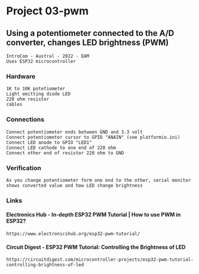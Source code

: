 
#   Project 03-pwm

##  Using a potentiometer connected to the A/D converter, changes LED brightness (PWM)

    IntroCom - Austral - 2022 - EAM
    Uses ESP32 microcontroller

###  Hardware

    1K to 10K potetiometer
    Light emitting diode LED
    220 ohm resistor
    cables

###  Connections

    Connect potentiometer ends between GND and 3.3 volt
    Connect potentiometer cursor to GPIO "ANAIN" (see platformio.ini)
    Connect LED anode to GPIO "LED1"
    Connect LED cathode to one end of 220 ohm
    Connect other end of resistor 220 ohm to GND

###  Verification

    As you change potentiometer form one end to the other, serial monitor
    shows converted value and how LED change brightness

###  Links

#### Electronics Hub - In-depth ESP32 PWM Tutorial | How to use PWM in ESP32?

    https://www.electronicshub.org/esp32-pwm-tutorial/

#### Circuit Digest - ESP32 PWM Tutorial: Controlling the Brightness of LED

    https://circuitdigest.com/microcontroller-projects/esp32-pwm-tutorial-controlling-brightness-of-led






